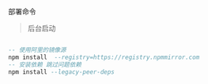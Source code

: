 部署命令
>后台启动
```sql

-- 使用阿里的镜像源
npm install  --registry=https://registry.npmmirror.com
-- 安装依赖 跳过问题依赖
npm install --legacy-peer-deps
```












